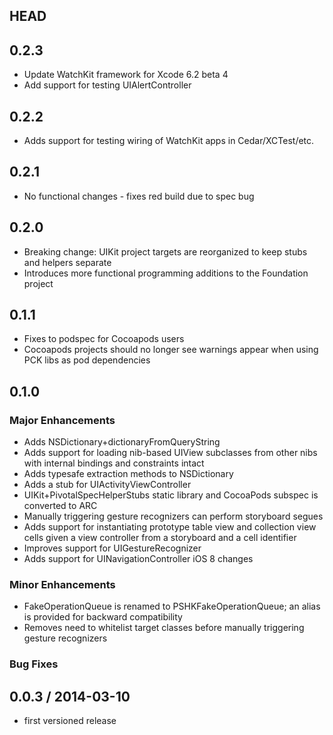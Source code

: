 ## HEAD

## 0.2.3

  * Update WatchKit framework for Xcode 6.2 beta 4 
  * Add support for testing UIAlertController

## 0.2.2

  * Adds support for testing wiring of WatchKit apps in Cedar/XCTest/etc.

## 0.2.1
  * No functional changes - fixes red build due to spec bug

## 0.2.0 
  * Breaking change: UIKit project targets are reorganized to keep stubs and helpers separate
  * Introduces more functional programming additions to the Foundation project

## 0.1.1
  * Fixes to podspec for Cocoapods users
  * Cocoapods projects should no longer see warnings appear when using PCK libs as pod dependencies

## 0.1.0

### Major Enhancements
  * Adds NSDictionary+dictionaryFromQueryString
  * Adds support for loading nib-based UIView subclasses from other nibs with internal bindings and constraints intact
  * Adds typesafe extraction methods to NSDictionary
  * Adds a stub for UIActivityViewController
  * UIKit+PivotalSpecHelperStubs static library and CocoaPods subspec is converted to ARC
  * Manually triggering gesture recognizers can perform storyboard segues
  * Adds support for instantiating prototype table view and collection view cells given a view controller from a storyboard and a cell identifier
  * Improves support for UIGestureRecognizer
  * Adds support for UINavigationController iOS 8 changes

### Minor Enhancements
  * FakeOperationQueue is renamed to PSHKFakeOperationQueue; an alias is provided for backward compatibility
  * Removes need to whitelist target classes before manually triggering gesture recognizers

### Bug Fixes

## 0.0.3 / 2014-03-10
  * first versioned release
